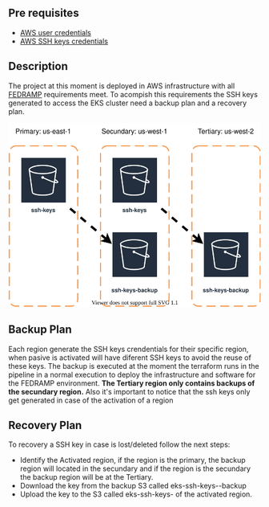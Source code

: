 ## Pre requisites
- [AWS user credentials](https://docs.aws.amazon.com/cli/latest/userguide/cli-configure-quickstart.html)
- [AWS SSH keys credentials](https://docs.aws.amazon.com/codecommit/latest/userguide/setting-up-ssh-unixes.html)

## Description
The project at this moment is deployed in AWS infrastructure with all [FEDRAMP](https://www.fedramp.gov/)
requirements meet. To acompish this requirements the SSH keys generated to access the EKS cluster need a backup plan and a recovery plan.

![](../diagrams/workflows/backups/eks-ssh-keys.drawio.svg)

## Backup Plan
Each region generate the SSH keys crendentials for their specific region, when pasive is activated will have diferent SSH keys to avoid the reuse of these keys.
The backup is executed at the moment the terraform runs in the pipeline in a normal execution to deploy the infrastructure and software for the FEDRAMP environment.
**The Tertiary region only contains backups of the secundary region.** Also it's important to notice that the ssh keys only get generated in case of the activation of a region

## Recovery Plan
To recovery a SSH key in case is lost/deleted follow the next steps:
- Identify the Activated region, if the region is the primary, the backup region will located in the secundary and if the region is the secundary the backup region will be at the Tertiary.
- Download the key from the backup S3 called eks-ssh-keys-<region>-backup
- Upload the key to the S3 called eks-ssh-keys-<region> of the activated region.
